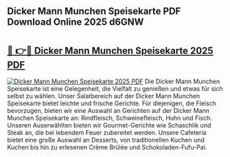 ## Dicker Mann Munchen Speisekarte PDF Download Online 2025 d6GNW

# <h2><a href="http://gc6j612.nevu.top/?p=Dicker+Mann+Munchen+Speisekarte">🔗 👉🔴 Dicker Mann Munchen Speisekarte 2025 PDF</a></h2>

[![Dicker Mann Munchen Speisekarte 2025 PDF](https://i.imgur.com/dBaPXMq.png)](http://gc6j612.nevu.top/?p=Dicker+Mann+Munchen+Speisekarte)
Die Dicker Mann Munchen Speisekarte ist eine Gelegenheit, die Vielfalt zu genießen und etwas für sich selbst zu wählen. Unser Salatbereich auf der Dicker Mann Munchen Speisekarte bietet leichte und frische Gerichte. Für diejenigen, die Fleisch bevorzugen, bieten wir eine Auswahl an Gerichten auf der Dicker Mann Munchen Speisekarte an: Rindfleisch, Schweinefleisch, Huhn und Fisch. Unseren Auserwählten bieten wir Gourmet-Gerichte wie Schaschlik und Steak an, die bei lebendem Feuer zubereitet werden. Unsere Cafeteria bietet eine große Auswahl an Desserts, von traditionellen Kuchen und Kuchen bis hin zu erlesenen Crème Brûlée und Schokoladen-Fufu-Pai.
